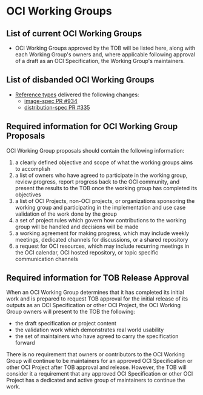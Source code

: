 # OCI Working Groups

## List of current OCI Working Groups

* OCI Working Groups approved by the TOB will be listed here, along with each
  Working Group's owners and, where applicable following approval of a draft
  as an OCI Specification, the Working Group's maintainers.

## List of disbanded OCI Working Groups

* [Reference types](proposals/wg-reference-types.md) delivered the following changes:
  * [image-spec PR #934](https://github.com/opencontainers/image-spec/pull/934)
  * [distribution-spec PR #335](https://github.com/opencontainers/distribution-spec/pull/335)

## Required information for OCI Working Group Proposals

OCI Working Group proposals should contain the following information:

1. a clearly defined objective and scope of what the working groups aims to
   accomplish
1. a list of owners who have agreed to participate in the working group, review
   progress, report progress back to the OCI community, and present the results
   to the TOB once the working group has completed its objectives
1. a list of OCI Projects, non-OCI projects, or organizations sponsoring the
   working group and participating in the implementation and use case
   validation of the work done by the group
1. a set of project rules which govern how contributions to the working group
   will be handled and decisions will be made
1. a working agreement for making progress, which may include weekly meetings,
   dedicated channels for discussions, or a shared repository
1. a request for OCI resources, which may include recurring meetings in the OCI
   calendar, OCI hosted repository, or topic specific communication channels

## Required information for TOB Release Approval

When an OCI Working Group determines that it has completed its initial work and
is prepared to request TOB approval for the initial release of its outputs as
an OCI Specification or other OCI Project, the OCI Working Group owners will
present to the TOB the following:

* the draft specification or project content
* the validation work which demonstrates real world usability
* the set of maintainers who have agreed to carry the specification forward

There is no requirement that owners or contributors to the OCI Working Group
will continue to be maintainers for an approved OCI Specification or other OCI
Project after TOB approval and release. However, the TOB will consider it a
requirement that any approved OCI Specification or other OCI Project has a dedicated
and active group of maintainers to continue the work.
